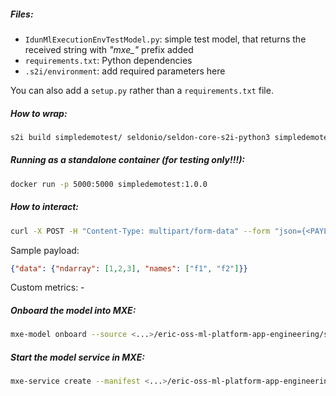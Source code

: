 ##### Files:
* `IdunMlExecutionEnvTestModel.py`: simple test model, that returns the received string with *"mxe_"* prefix added
* `requirements.txt`: Python dependencies
* `.s2i/environment`: add required parameters here

You can also add a `setup.py` rather than a `requirements.txt` file.

##### How to wrap:
```bash
s2i build simpledemotest/ seldonio/seldon-core-s2i-python3 simpledemotest:1.0.0
```

##### Running as a standalone container (for testing only!!!):
```bash
docker run -p 5000:5000 simpledemotest:1.0.0
```

##### How to interact:
```bash
curl -X POST -H "Content-Type: multipart/form-data" --form "json={<PAYLOAD>}" http://localhost:5000/predict
```

Sample payload:
```json
{"data": {"ndarray": [1,2,3], "names": ["f1", "f2"]}}
```

Custom metrics: -

##### Onboard the model into MXE:
```bash
mxe-model onboard --source <...>/eric-oss-ml-platform-app-engineering/simpledemotest
```

##### Start the model service in MXE:
```bash
mxe-service create --manifest <...>/eric-oss-ml-platform-app-engineering/mxe-k6-functional/k6/resources/manifests/simple-demo.yml
```
